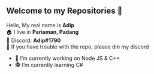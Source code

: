 ## Welcome to my Repositories 👋

Hello, My real name is **Adip**
<br/>🏠 I live in **Pariaman, Padang**
<br/>👤 Discord: **Adip#1790**
<br/>📂 If you have trouble with the repo, please dm my discord
<br/>
 - 👷 I’m currently working on Node JS & C++
 - 🕵️ I’m currently learning C#
